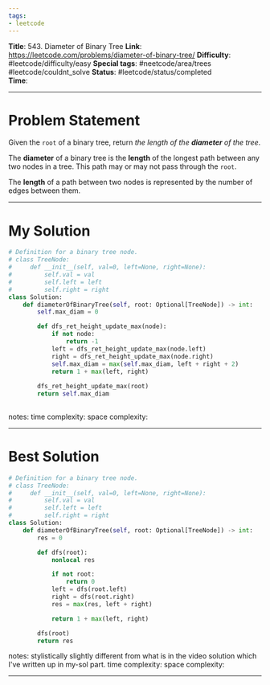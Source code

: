 ```yaml
---
tags:
- leetcode
---
```

**Title**: 543. Diameter of Binary Tree
**Link**: https://leetcode.com/problems/diameter-of-binary-tree/
**Difficulty**: #leetcode/difficulty/easy 
**Special tags**: #neetcode/area/trees #leetcode/couldnt_solve 
**Status**: #leetcode/status/completed  
**Time**: 

---
# Problem Statement
Given the `root` of a binary tree, return _the length of the **diameter** of the tree_.

The **diameter** of a binary tree is the **length** of the longest path between any two nodes in a tree. This path may or may not pass through the `root`.

The **length** of a path between two nodes is represented by the number of edges between them.

---
# My Solution
```python
# Definition for a binary tree node.
# class TreeNode:
#     def __init__(self, val=0, left=None, right=None):
#         self.val = val
#         self.left = left
#         self.right = right
class Solution:
    def diameterOfBinaryTree(self, root: Optional[TreeNode]) -> int:
        self.max_diam = 0

        def dfs_ret_height_update_max(node):
            if not node:
                return -1
            left = dfs_ret_height_update_max(node.left)
            right = dfs_ret_height_update_max(node.right)
            self.max_diam = max(self.max_diam, left + right + 2)
            return 1 + max(left, right)
        
        dfs_ret_height_update_max(root)
        return self.max_diam
            
```
notes: 
time complexity: 
space complexity: 

---
# Best Solution
```python
# Definition for a binary tree node.
# class TreeNode:
#     def __init__(self, val=0, left=None, right=None):
#         self.val = val
#         self.left = left
#         self.right = right
class Solution:
    def diameterOfBinaryTree(self, root: Optional[TreeNode]) -> int:
        res = 0

        def dfs(root):
            nonlocal res

            if not root:
                return 0
            left = dfs(root.left)
            right = dfs(root.right)
            res = max(res, left + right)

            return 1 + max(left, right)

        dfs(root)
        return res

```
notes: stylistically slightly different from what is in the video solution which I've written up in my-sol part.
time complexity: 
space complexity: 

---

